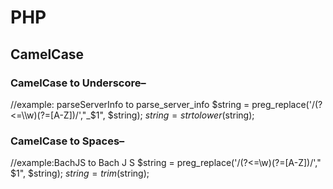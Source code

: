
# PHP

## CamelCase

### CamelCase to Underscore–
//example: parseServerInfo to parse_server_info
$string = preg_replace('/(?<=\\w)(?=[A-Z])/',"_$1", $string); $string = strtolower($string);

### CamelCase to Spaces–
//example:BachJS to Bach J S
$string = preg_replace('/(?<=\\w)(?=[A-Z])/'," $1", $string); $string = trim($string); 
